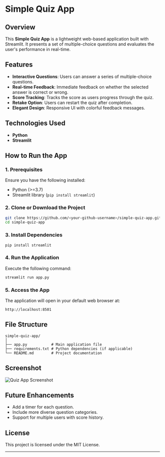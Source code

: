 # Simple Quiz App 

## Overview
This **Simple Quiz App** is a lightweight web-based application built with Streamlit. It presents a set of multiple-choice questions and evaluates the user's performance in real-time.

## Features
- **Interactive Questions**: Users can answer a series of multiple-choice questions.
- **Real-time Feedback**: Immediate feedback on whether the selected answer is correct or wrong.
- **Score Tracking**: Tracks the score as users progress through the quiz.
- **Retake Option**: Users can restart the quiz after completion.
- **Elegant Design**: Responsive UI with colorful feedback messages.

## Technologies Used
- **Python**
- **Streamlit**

## How to Run the App
### 1. Prerequisites
Ensure you have the following installed:
- Python (>=3.7)
- Streamlit library (`pip install streamlit`)

### 2. Clone or Download the Project
```bash
git clone https://github.com/<your-github-username>/simple-quiz-app.git
cd simple-quiz-app
```

### 3. Install Dependencies
```bash
pip install streamlit
```

### 4. Run the Application
Execute the following command:
```bash
streamlit run app.py
```

### 5. Access the App
The application will open in your default web browser at:
```
http://localhost:8501
```

## File Structure
```
simple-quiz-app/
│
├── app.py           # Main application file
├── requirements.txt # Python dependencies (if applicable)
└── README.md        # Project documentation
```

## Screenshot
![Quiz App Screenshot](screenshot.png)

## Future Enhancements
- Add a timer for each question.
- Include more diverse question categories.
- Support for multiple users with score history.

## License
This project is licensed under the MIT License.

---


